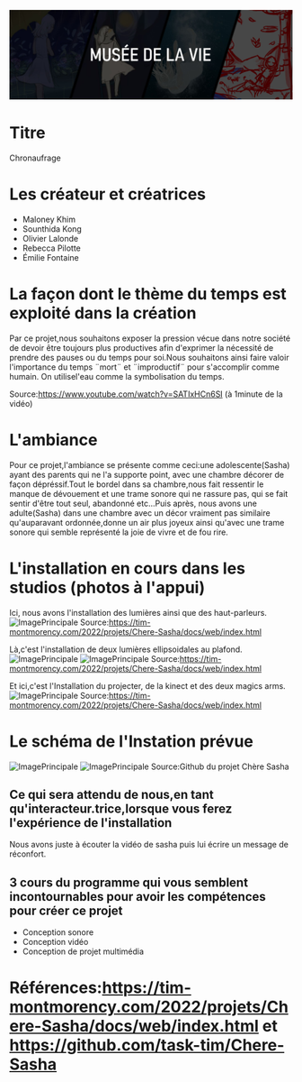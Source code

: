 ![ImagePrincipale](medias/banniere_chronaufrage.jpg)

# Titre
Chronaufrage
# Les créateur et créatrices
- Maloney Khim
- Sounthida Kong
- Olivier Lalonde
- Rebecca Pilotte
- Émilie Fontaine
# La façon dont le thème du temps est exploité dans la création
Par ce projet,nous souhaitons exposer la pression vécue dans notre société de devoir être toujours plus productives afin d'exprimer la nécessité de prendre des pauses ou du temps pour soi.Nous souhaitons ainsi faire valoir l'importance du temps ¨mort¨ et ¨improductif¨ pour s'accomplir comme humain. On utilisel'eau comme la symbolisation du temps.

Source:https://www.youtube.com/watch?v=SATIxHCn6SI (à 1minute de la vidéo)
# L'ambiance
Pour ce projet,l'ambiance se présente comme ceci:une adolescente(Sasha) ayant des parents qui ne l'a supporte point, avec une chambre décorer de façon dépréssif.Tout le bordel dans sa chambre,nous fait ressentir le manque de dévouement et une trame sonore qui ne rassure pas, qui se fait sentir d'être tout seul, abandonné etc...Puis après, nous avons une adulte(Sasha) dans une chambre avec un décor vraiment pas similaire qu'auparavant ordonnée,donne un air plus joyeux ainsi qu'avec une trame sonore qui semble représenté la joie de vivre et de fou rire.
# L'installation en cours dans les studios (photos à l'appui)
Ici, nous avons l'installation des lumières ainsi que des haut-parleurs.
![ImagePrincipale](medias/lumi%C3%A8res_haut_parleurs.jpg)
Source:https://tim-montmorency.com/2022/projets/Chere-Sasha/docs/web/index.html

Là,c'est l'installation de deux lumières ellipsoidales au plafond.
![ImagePrincipale](medias/lumi%C3%A8res_ellipsoidales.jpg)
![ImagePrincipale](medias/lumi%C3%A8res_ellipsoidales2.jpg)
Source:https://tim-montmorency.com/2022/projets/Chere-Sasha/docs/web/index.html

Et ici,c'est l'Installation du projecter, de la kinect et des deux magics arms.
![ImagePrincipale](medias/projecteur_kinect_magicarm.jpg)
Source:https://tim-montmorency.com/2022/projets/Chere-Sasha/docs/web/index.html
# Le schéma de l'Instation prévue
![ImagePrincipale](medias/chambre_sasha.png)
![ImagePrincipale](medias/sch%C3%A9ma_branchement_chambre.png)
Source:Github du projet Chère Sasha
## Ce qui sera attendu de nous,en tant qu'interacteur.trice,lorsque vous ferez l'expérience de l'installation
Nous avons juste à écouter la vidéo de sasha puis lui écrire un message de réconfort.
## 3 cours du programme qui vous semblent incontournables pour avoir les compétences pour créer ce projet
- Conception sonore
- Conception vidéo
- Conception de projet multimédia
# Références:https://tim-montmorency.com/2022/projets/Chere-Sasha/docs/web/index.html et https://github.com/task-tim/Chere-Sasha







